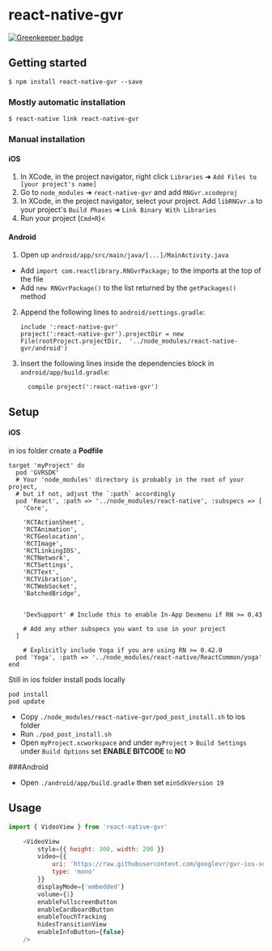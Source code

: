 
# react-native-gvr

[![Greenkeeper badge](https://badges.greenkeeper.io/duyluonglc/react-native-gvr.svg)](https://greenkeeper.io/)

## Getting started

`$ npm install react-native-gvr --save`

### Mostly automatic installation

`$ react-native link react-native-gvr`

### Manual installation


#### iOS

1. In XCode, in the project navigator, right click `Libraries` ➜ `Add Files to [your project's name]`
2. Go to `node_modules` ➜ `react-native-gvr` and add `RNGvr.xcodeproj`
3. In XCode, in the project navigator, select your project. Add `libRNGvr.a` to your project's `Build Phases` ➜ `Link Binary With Libraries`
4. Run your project (`Cmd+R`)<

#### Android

1. Open up `android/app/src/main/java/[...]/MainActivity.java`
  - Add `import com.reactlibrary.RNGvrPackage;` to the imports at the top of the file
  - Add `new RNGvrPackage()` to the list returned by the `getPackages()` method
2. Append the following lines to `android/settings.gradle`:
  	```
  	include ':react-native-gvr'
  	project(':react-native-gvr').projectDir = new File(rootProject.projectDir, 	'../node_modules/react-native-gvr/android')
  	```
3. Insert the following lines inside the dependencies block in `android/app/build.gradle`:
  	```
      compile project(':react-native-gvr')
  	```
## Setup
#### iOS 
in ios folder create a **Podfile**

```shell
target 'myProject' do
  pod 'GVRSDK'
  # Your 'node_modules' directory is probably in the root of your project,
  # but if not, adjust the `:path` accordingly
  pod 'React', :path => '../node_modules/react-native', :subspecs => [
    'Core',

    'RCTActionSheet',
    'RCTAnimation',
    'RCTGeolocation',
    'RCTImage',
    'RCTLinkingIOS',
    'RCTNetwork',
    'RCTSettings',
    'RCTText',
    'RCTVibration',
    'RCTWebSocket',
    'BatchedBridge',

  
    'DevSupport' # Include this to enable In-App Devmenu if RN >= 0.43
    
    # Add any other subspecs you want to use in your project
  ]
  
    # Explicitly include Yoga if you are using RN >= 0.42.0
  pod 'Yoga', :path => '../node_modules/react-native/ReactCommon/yoga'
end

```

Still in ios folder install pods locally

```shell
pod install 
pod update
```
- Copy `./node_modules/react-native-gvr/pod_post_install.sh` to ios folder
- Run `./pod_post_install.sh`
- Open `myProject.xcworkspace` and under `myProject` > `Build Settings` under `Build Options` set **ENABLE BITCODE** to **NO**

###Android
- Open `./android/app/build.gradle` then set `minSdkVersion 19`
## Usage
```javascript
import { VideoView } from 'react-native-gvr'

	<VideoView
		style={{ height: 300, width: 200 }}
		video={{
			uri: 'https://raw.githubusercontent.com/googlevr/gvr-ios-sdk/master/Samples/VideoWidgetDemo/resources/congo.mp4',
			type: 'mono'
		}}
		displayMode={'embedded'}
		volume={1}
		enableFullscreenButton
		enableCardboardButton
		enableTouchTracking
		hidesTransitionView
		enableInfoButton={false}
	/>
```
  